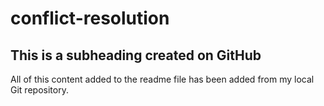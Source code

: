 # conflict-resolution

## This is a subheading created on GitHub
 All of this content added to the readme file has been added from my local Git repository.
